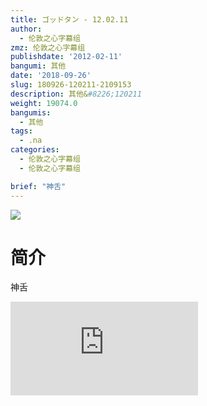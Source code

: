 ```yaml
---
title: ゴッドタン - 12.02.11
author:
  - 伦敦之心字幕组
zmz: 伦敦之心字幕组
publishdate: '2012-02-11'
bangumi: 其他
date: '2018-09-26'
slug: 180926-120211-2109153
description: 其他&#8226;120211
weight: 19074.0
bangumis:
  - 其他
tags:
  - .na
categories:
  - 伦敦之心字幕组
  - 伦敦之心字幕组

brief: "神舌"
---
```

![](https://i.imgur.com/ulc7nb8.jpg)
# 简介  
神舌  
<div class ="resp-container">
<iframe class="testiframe" src="https://www.fantasy.tv/videoAd/videoAd.html?id=2109153&channelId=559535&code=c85d63e2e56264d0be243662d9ba312c" frameborder=0 allowfullscreen="true" ></iframe>
</div>

